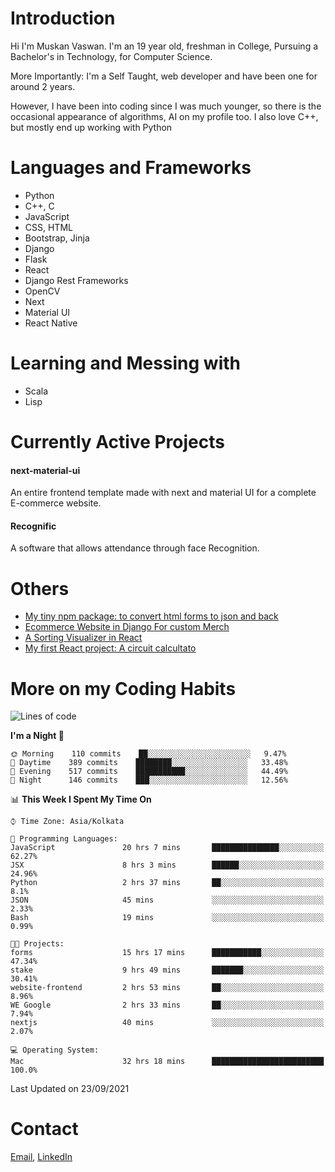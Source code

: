 <!-- - I’m currently working on:
&nbsp;&nbsp;&nbsp;&nbsp;&nbsp;&nbsp; *Circuits*[https://muskanvaswan.github.io/circuits] which, as the name suggests,  is a calculator for solving circuits with ease. This is my first React project
#### I’m currently learning : 
&nbsp;&nbsp;&nbsp;&nbsp;&nbsp;&nbsp; React.js
#### Ask me about:
&nbsp;&nbsp;&nbsp;&nbsp;&nbsp;&nbsp; Anything
#### How to reach me:
&nbsp;&nbsp;&nbsp;&nbsp;&nbsp;&nbsp; Email[mailto:muskanvaswan@gmail.com] LinkedIn[https://www.linkedin.com/in/muskan-vaswan?lipi=urn%3Ali%3Apage%3Ad_flagship3_profile_view_base_contact_details%3B%2FQpdlv5fQ12Ru4DkW2TysA%3D%3D]
#### Pronouns:
&nbsp;&nbsp;&nbsp;&nbsp;&nbsp;&nbsp; Her -->

# Introduction
Hi I'm Muskan Vaswan.
I'm an 19 year old,
freshman in College,
Pursuing a Bachelor's in Technology, for Computer Science.

More Importantly: I'm a Self Taught, web developer and have been one for around 2 years.

However, I have been into coding since I was much younger, so there is the occasional appearance of algorithms, AI on my profile too. I also love C++, but mostly end up working with Python


# Languages and Frameworks

- Python
- C++, C
- JavaScript
- CSS, HTML 
- Bootstrap, Jinja
- Django
- Flask
- React 
- Django Rest Frameworks
- OpenCV
- Next
- Material UI
- React Native

# Learning and Messing with 

- Scala 
- Lisp

# Currently Active Projects

#### next-material-ui
An entire frontend template made with next and material UI for a complete E-commerce website.

#### Recognific
A software that allows attendance through face Recognition.

# Others
- [My tiny npm package: to convert html forms to json and back](https://www.npmjs.com/package/forms-dynamically)
- [Ecommerce Website in Django For custom Merch](https://merch-commerce.herokuapp.com/)
- [A Sorting Visualizer in React](https://muskanvaswan.github.io/SortingVisualizer/)
- [My first React project: A circuit calcultato](https://muskanvaswan.github.io/circuits)

# More on my Coding Habits

<!--START_SECTION:waka-->
![Lines of code](https://img.shields.io/badge/From%20Hello%20World%20I%27ve%20Written-406402%20lines%20of%20code-blue)

**I'm a Night 🦉** 

```text
🌞 Morning    110 commits    ██░░░░░░░░░░░░░░░░░░░░░░░   9.47% 
🌆 Daytime    389 commits    ████████░░░░░░░░░░░░░░░░░   33.48% 
🌃 Evening    517 commits    ███████████░░░░░░░░░░░░░░   44.49% 
🌙 Night      146 commits    ███░░░░░░░░░░░░░░░░░░░░░░   12.56%

```


📊 **This Week I Spent My Time On** 

```text
⌚︎ Time Zone: Asia/Kolkata

💬 Programming Languages: 
JavaScript               20 hrs 7 mins       ███████████████░░░░░░░░░░   62.27% 
JSX                      8 hrs 3 mins        ██████░░░░░░░░░░░░░░░░░░░   24.96% 
Python                   2 hrs 37 mins       ██░░░░░░░░░░░░░░░░░░░░░░░   8.1% 
JSON                     45 mins             ░░░░░░░░░░░░░░░░░░░░░░░░░   2.33% 
Bash                     19 mins             ░░░░░░░░░░░░░░░░░░░░░░░░░   0.99%

🐱‍💻 Projects: 
forms                    15 hrs 17 mins      ███████████░░░░░░░░░░░░░░   47.34% 
stake                    9 hrs 49 mins       ███████░░░░░░░░░░░░░░░░░░   30.41% 
website-frontend         2 hrs 53 mins       ██░░░░░░░░░░░░░░░░░░░░░░░   8.96% 
WE Google                2 hrs 33 mins       ██░░░░░░░░░░░░░░░░░░░░░░░   7.94% 
nextjs                   40 mins             ░░░░░░░░░░░░░░░░░░░░░░░░░   2.07%

💻 Operating System: 
Mac                      32 hrs 18 mins      █████████████████████████   100.0%

```


 Last Updated on 23/09/2021
<!--END_SECTION:waka-->

# Contact

[Email](mailto:muskanvaswan@gmail.com), [LinkedIn](https://www.linkedin.com/in/muskan-vaswan?lipi=urn%3Ali%3Apage%3Ad_flagship3_profile_view_base_contact_details%3B%2FQpdlv5fQ12Ru4DkW2TysA%3D%3D)



